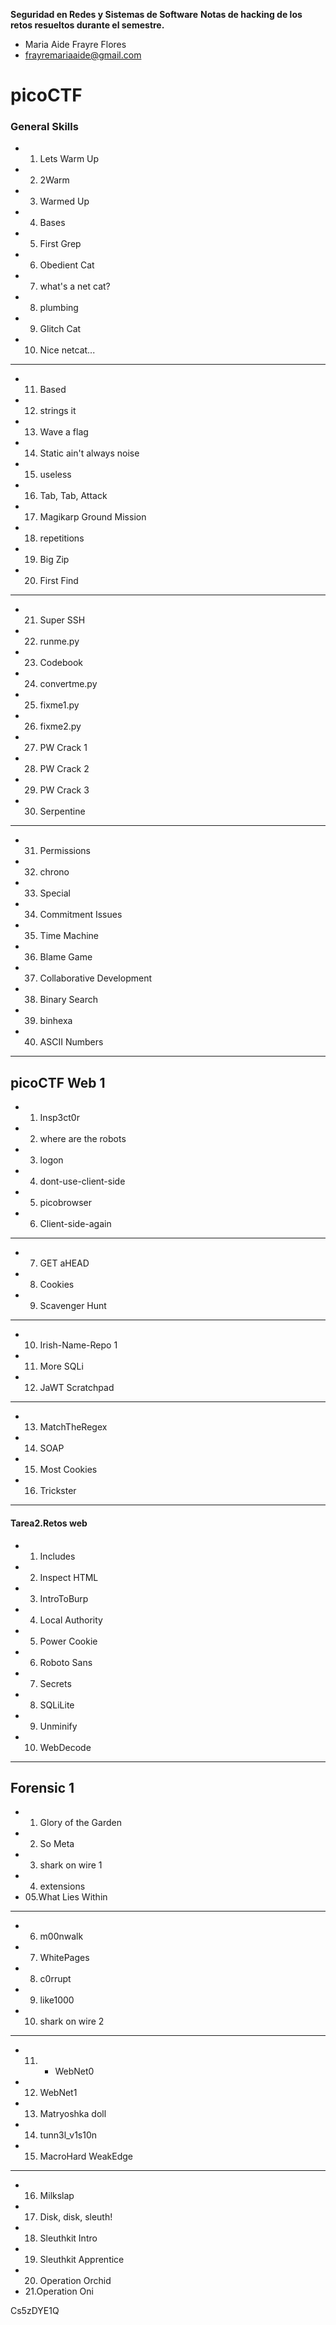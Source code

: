 
**Seguridad en Redes y Sistemas de Software**
**Notas de hacking de los retos resueltos durante el semestre.**

- Maria Aide Frayre Flores
- frayremariaaide@gmail.com

# picoCTF

### General Skills

- 01. Lets Warm Up
- 02. 2Warm  
- 03. Warmed Up  
- 04. Bases
- 05.  First Grep
- 06. Obedient Cat
- 07. what's a net cat?
- 08. plumbing
- 09. Glitch Cat
- 10. Nice netcat...
---------------------------------------
* 11. Based
* 12. strings it
* 13. Wave a flag
* 14. Static ain't always noise
* 15.  useless
* 16.  Tab, Tab, Attack
* 17. Magikarp Ground Mission
* 18. repetitions
* 19. Big Zip 
* 20.  First Find
-------------------------------------
* 21. Super SSH
* 22. runme.py
* 23. Codebook
* 24. convertme.py
* 25. fixme1.py
* 26. fixme2.py
* 27. PW Crack 1
* 28. PW Crack 2
* 29. PW Crack 3
* 30. Serpentine

-------------------------
* 31. Permissions
* 32. chrono
* 33. Special
* 34. Commitment Issues
* 35. Time Machine
* 36. Blame Game
* 37. Collaborative Development
* 38. Binary Search
* 39. binhexa
* 40. ASCII Numbers
----------
## picoCTF Web 1

* 01.  Insp3ct0r
* 02. where are the robots
* 03. logon
* 04. dont-use-client-side
* 05. picobrowser
* 06. Client-side-again
________________
* 07. GET aHEAD
* 08. Cookies
* 09. Scavenger Hunt
___________
* 10. Irish-Name-Repo 1
* 11. More SQLi
* 12. JaWT Scratchpad
______________
* 13. MatchTheRegex
* 14. SOAP
* 15. Most Cookies
*  16. Trickster
_______________
#### Tarea2.Retos web
* 01. Includes
* 02. Inspect HTML
* 03. IntroToBurp
* 04. Local Authority
* 05. Power Cookie
* 06. Roboto Sans
* 07. Secrets
* 08. SQLiLite
* 09. Unminify
* 10. WebDecode
_______________
## Forensic 1
* 1. Glory of the Garden
* 2.  So Meta
* 3. shark on wire 1
* 4. extensions
* 05.What Lies Within
____________
* 06.  m00nwalk
* 07. WhitePages
* 08. c0rrupt
* 09. like1000
* 10. shark on wire 2
________________
* 11. - WebNet0
*  12. WebNet1
* 13. Matryoshka doll
* 14. tunn3l_v1s10n
* 15. MacroHard WeakEdge
_________________
* 16. Milkslap
* 17. Disk, disk, sleuth! 
* 18. Sleuthkit Intro
* 19. Sleuthkit Apprentice
* 20. Operation Orchid
* 21.Operation Oni

Cs5zDYE1Q
